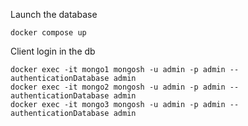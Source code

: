 Launch the database
````
docker compose up
````


Client login in the db
````
docker exec -it mongo1 mongosh -u admin -p admin --authenticationDatabase admin
docker exec -it mongo2 mongosh -u admin -p admin --authenticationDatabase admin
docker exec -it mongo3 mongosh -u admin -p admin --authenticationDatabase admin
````
